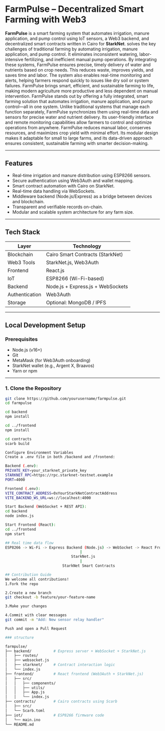 #  FarmPulse – Decentralized Smart Farming with Web3

**FarmPulse** is a smart farming system that automates irrigation, manure application, and pump control using IoT sensors, a Web3 backend, and decentralized smart contracts written in Cairo for **StarkNet**.  solves the key challenges of traditional farming by automating irrigation, manure application, and pump control. It eliminates inconsistent watering, labor-intensive fertilizing, and inefficient manual pump operations. By integrating these systems, FarmPulse ensures precise, timely delivery of water and nutrients based on crop needs. This reduces waste, improves yields, and saves time and labor. The system also enables real-time monitoring and alerts, helping farmers respond quickly to issues like dry soil or system failures. FarmPulse brings smart, efficient, and sustainable farming to life, making modern agriculture more productive and less dependent on manual intervention.
FarmPulse stands out by offering a fully integrated, smart farming solution that automates irrigation, manure application, and pump control—all in one system. Unlike traditional systems that manage each function separately, FarmPulse synchronizes them using real-time data and sensors for precise water and nutrient delivery. Its user-friendly interface and remote monitoring capabilities allow farmers to control and optimize operations from anywhere. FarmPulse reduces manual labor, conserves resources, and maximizes crop yield with minimal effort. Its modular design makes it adaptable for small to large farms, and its data-driven approach ensures consistent, sustainable farming with smarter decision-making.

---

## Features

-  Real-time irrigation and manure distribution using ESP8266 sensors.
-  Secure authentication using Web3Auth and wallet mapping.
-  Smart contract automation with Cairo on StarkNet.
-  Real-time data handling via WebSockets.
-  Middleware backend (Node.js/Express) as a bridge between devices and blockchain.
-  Transparent and verifiable records on-chain.
-  Modular and scalable system architecture for any farm size.

---

## Tech Stack

| Layer         | Technology                      |
|---------------|----------------------------------|
| Blockchain    | Cairo Smart Contracts (StarkNet) |
| Web3 Tools    | StarkNet.js, Web3Auth            |
| Frontend      | React.js                         |
| IoT           | ESP8266 (Wi-Fi-based)            |
| Backend       | Node.js + Express.js + WebSockets|
| Authentication| Web3Auth                         |
| Storage       | Optional: MongoDB / IPFS         |

---

## Local Development Setup

### Prerequisites

- Node.js (v16+)
- Git
- MetaMask (for Web3Auth onboarding)
- StarkNet wallet (e.g., Argent X, Braavos)
- Yarn or npm

---

### 1. Clone the Repository

```bash
git clone https://github.com/yourusername/farmpulse.git
cd farmpulse

cd backend
npm install

cd ../frontend
npm install

cd contracts
scarb build

Configure Environment Variables
Create a .env file in both /backend and /frontend:

Backend (.env):
PRIVATE_KEY=your_starknet_private_key
STARKNET_RPC=https://rpc.starknet-testnet.example
PORT=4000

Frontend (.env):
VITE_CONTRACT_ADDRESS=0xYourStarkNetContractAddress
VITE_BACKEND_WS_URL=ws://localhost:4000

Start Backend (WebSocket + REST API):
cd backend
node index.js

Start Frontend (React):
cd ../frontend
npm start

## Real time data flow
ESP8266 -> Wi-Fi -> Express Backend (Node.js) -> WebSocket -> React Frontend
                                  |
                              StarkNet.js
                                  |
                          StarkNet Smart Contracts

## Contribution Guide
We welcome all contributions!
1.Fork the repo

2.Create a new branch
git checkout -b feature/your-feature-name

3.Make your changes

4.Commit with clear messages
git commit -m "Add: New sensor relay handler"

Push and open a Pull Request

### structure

farmpulse/
├── backend/          # Express server + WebSocket + StarkNet.js
│   ├── routes/
│   ├── websocket.js
│   ├── starknet/     # Contract interaction logic
│   └── index.js
├── frontend/         # React frontend (Web3Auth + StarkNet.js)
│   ├── src/
│   │   ├── components/
│   │   ├── utils/
│   │   ├── App.js
│   │   └── index.js
├── contracts/        # Cairo contracts using Scarb
│   ├── src/
│   └── Scarb.toml
├── iot/              # ESP8266 firmware code
│   └── main.ino
└── README.md

